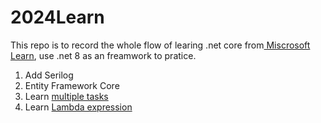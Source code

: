 # 2024Learn

This repo is to record the whole flow of learing .net core from[ Miscrosoft Learn](https://learn.microsoft.com/zh-cn/aspnet/core/?view=aspnetcore-8.0), use .net 8 as an freamwork to pratice.

1. Add Serilog
2. Entity Framework Core
3. Learn [multiple tasks](https://learn.microsoft.com/zh-cn/dotnet/csharp/language-reference/keywords/async)
4. Learn [Lambda  expression](https://learn.microsoft.com/zh-cn/dotnet/csharp/language-reference/operators/lambda-expressions)
